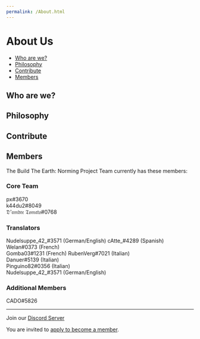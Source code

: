 ```yaml
---
permalink: /About.html
---
```


# About Us

* [Who are we?](#Who-are-we?)
* [Philosophy](#Philosophy)
* [Contribute](#Contribute)
* [Members](#Members)

## Who are we?

## Philosophy

## Contribute

## Members

The Build The Earth: Norming Project Team currently has these members:

### Core Team
px#3670    
k44du2#8049    
𝔇'𝔞𝔪𝔡𝔯𝔢 𝔗𝔬𝔪𝔞𝔱𝔬#0768    

### Translators
Nudelsuppe_42_#3571 (German/English)
cAtte_#4289 (Spanish)    
Welan#0373 (French)      
Gomba03#1231 (French)
RubenVerg#7021 (Italian)  
Danuer#5139 (Italian)    
Pinguino82#0356 (Italian)  
Nudelsuppe_42_#3571 (German/English)

### Additional Members
CADO#5826    

***

Join our [Discord Server](https://discord.gg/eXzrZSx)

You are invited to [apply to become a member](https://pxnt.github.io/BTEN/EN/N1/3).
